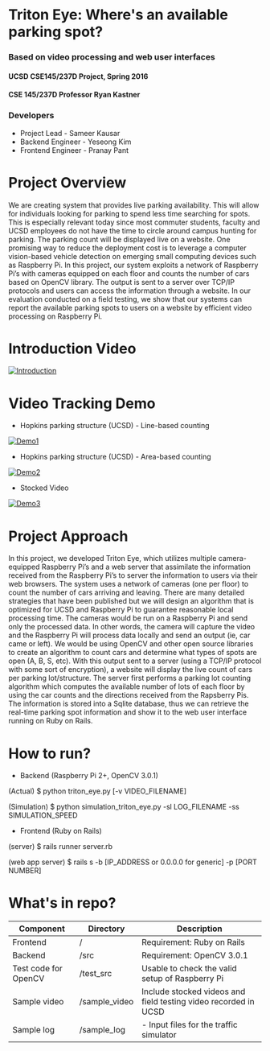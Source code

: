 Triton Eye: Where's an available parking spot?
==============================================
### Based on video processing and web user interfaces
#### UCSD CSE145/237D Project, Spring 2016
#### CSE 145/237D Professor Ryan Kastner

### Developers
* Project Lead  - Sameer Kausar
* Backend Engineer - Yeseong Kim
* Frontend Engineer - Pranay Pant

Project Overview
================
We are creating system that provides live parking availability. This will allow for individuals looking for parking to spend less time searching for spots. This is especially relevant today since most commuter students, faculty and UCSD employees do not have the time to circle around campus hunting for parking. The parking count will be displayed live on a website. One promising way to reduce the deployment cost is to leverage a computer vision-based vehicle detection on emerging small computing devices such as Raspberry Pi. In this project, our system exploits a network of Raspberry Pi’s with cameras equipped on each floor and counts the number of cars based on OpenCV library. The output is sent to a server over TCP/IP protocols and users can access the information through a website. In our evaluation conducted on a field testing, we show that our systems can report the available parking spots to users on a website by efficient video processing on Raspberry Pi.

Introduction Video
==================

[![Introduction](http://img.youtube.com/vi/lXNUYxQ7uBQ/0.jpg)](https://www.youtube.com/watch?v=lXNUYxQ7uBQ)

Video Tracking Demo
===================
* Hopkins parking structure (UCSD) - Line-based counting

[![Demo1](http://img.youtube.com/vi/LINH5eP4T3M/0.jpg)](https://www.youtube.com/watch?v=LINH5eP4T3M)

* Hopkins parking structure (UCSD) - Area-based counting

[![Demo2](http://img.youtube.com/vi/K-KsFMKGvdQ/0.jpg)](https://www.youtube.com/watch?v=K-KsFMKGvdQ)

* Stocked Video

[![Demo3](http://img.youtube.com/vi/7UajWzdm_yg/0.jpg)](https://www.youtube.com/watch?v=7UajWzdm_yg)


Project Approach
================
In this project, we developed Triton Eye, which utilizes multiple camera-equipped Raspberry Pi’s and a web server that assimilate the information received from the Raspberry Pi’s to server the information to users via their web browsers. The system uses a network of cameras (one per floor) to count the number of cars arriving and leaving. There are many detailed strategies that have been published but we will design an algorithm that is optimized for UCSD and Raspberry Pi to guarantee reasonable local processing time. The cameras would be run on a Raspberry Pi and send only the processed data. In other words, the camera will capture the video and the Raspberry Pi will process data locally and send an output (ie, car came or left). We would be using OpenCV and other open source libraries to create an algorithm to count cars and determine what types of spots are open (A, B, S, etc). With this output sent to a server (using a TCP/IP protocol with some sort of encryption), a website will display the live count of cars per parking lot/structure. The server first performs a parking lot counting algorithm which computes the available number of lots of each floor by using the car counts and the directions received from the Rapsberry Pis. The information is stored into a Sqlite database, thus we can retrieve the real-time parking spot information and show it to the web user interface running on Ruby on Rails.


How to run?
===========
* Backend (Raspberry Pi 2+, OpenCV 3.0.1)

(Actual) $ python triton_eye.py [-v VIDEO_FILENAME]

(Simulation) $ python simulation_triton_eye.py -sl LOG_FILENAME -ss SIMULATION_SPEED

* Frontend (Ruby on Rails)

(server) $ rails runner server.rb

(web app server) $ rails s -b [IP_ADDRESS or 0.0.0.0 for generic] -p [PORT NUMBER]

What's in repo?
===============

| Component        | Directory           | Description  |
| ---------------- |-------------------| ------------|
| Frontend      | / | Requirement: Ruby on Rails |
| Backend      | /src      |   Requirement: OpenCV 3.0.1 |
| Test code for OpenCV | /test_src      |    Usable to check the valid setup of Raspberry Pi |
| Sample video | /sample_video | Include stocked videos and field testing video recorded in UCSD |
| Sample log | /sample_log | - Input files for the traffic simulator |

